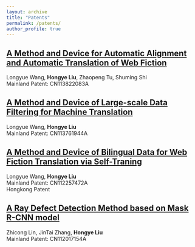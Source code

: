 ```yaml
---
layout: archive
title: "Patents"
permalink: /patents/
author_profile: true
---
```


## [A  Method and Device for Automatic Alignment and Automatic Translation of Web Fiction](http://www.soopat.com/Patent/202110734204)
Longyue Wang, <b>Hongye Liu</b>, Zhaopeng Tu, Shuming Shi \
Mainland Patent: CN113822083A 

## [A Method and Device of Large-scale Data Filtering for Machine Translation](http://www.soopat.com/Patent/202110553522)
Longyue Wang, <b>Hongye Liu</b> \
Mainland Patent: CN113761944A

## [A Method and Device of Bilingual Data for Web Fiction Translation via Self-Traning](http://www.soopat.com/Patent/202011271673)
Longyue Wang, <b>Hongye Liu</b> \
Mainland Patent: CN112257472A \
Hongkong Patent

## [A Ray Defect Detection Method based on Mask R-CNN model](http://www.soopat.com/Patent/202010654127)
Zhicong Lin, JinTai Zhang, <b>Hongye Liu</b> \
Mainland Patent: CN112017154A
